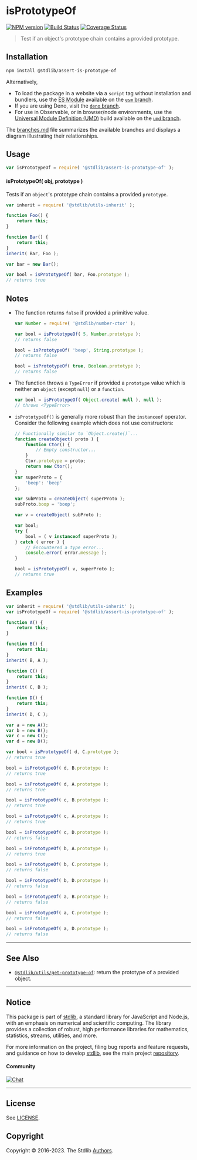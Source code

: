 <!--

@license Apache-2.0

Copyright (c) 2018 The Stdlib Authors.

Licensed under the Apache License, Version 2.0 (the "License");
you may not use this file except in compliance with the License.
You may obtain a copy of the License at

   http://www.apache.org/licenses/LICENSE-2.0

Unless required by applicable law or agreed to in writing, software
distributed under the License is distributed on an "AS IS" BASIS,
WITHOUT WARRANTIES OR CONDITIONS OF ANY KIND, either express or implied.
See the License for the specific language governing permissions and
limitations under the License.

-->

# isPrototypeOf

[![NPM version][npm-image]][npm-url] [![Build Status][test-image]][test-url] [![Coverage Status][coverage-image]][coverage-url] <!-- [![dependencies][dependencies-image]][dependencies-url] -->

> Test if an object's prototype chain contains a provided prototype.

<section class="intro">

</section>

<!-- /.intro -->

<section class="installation">

## Installation

```bash
npm install @stdlib/assert-is-prototype-of
```

Alternatively,

-   To load the package in a website via a `script` tag without installation and bundlers, use the [ES Module][es-module] available on the [`esm` branch][esm-url].
-   If you are using Deno, visit the [`deno` branch][deno-url].
-   For use in Observable, or in browser/node environments, use the [Universal Module Definition (UMD)][umd] build available on the [`umd` branch][umd-url].

The [branches.md][branches-url] file summarizes the available branches and displays a diagram illustrating their relationships.

</section>

<section class="usage">

## Usage

<!-- eslint-disable stdlib/no-redeclare -->

```javascript
var isPrototypeOf = require( '@stdlib/assert-is-prototype-of' );
```

#### isPrototypeOf( obj, prototype )

Tests if an `object`'s prototype chain contains a provided `prototype`.

<!-- eslint-disable stdlib/no-redeclare -->

```javascript
var inherit = require( '@stdlib/utils-inherit' );

function Foo() {
    return this;
}

function Bar() {
    return this;
}
inherit( Bar, Foo );

var bar = new Bar();

var bool = isPrototypeOf( bar, Foo.prototype );
// returns true
```

</section>

<!-- /.usage -->

<section class="notes">

## Notes

-   The function returns `false` if provided a primitive value.

    <!-- eslint-disable stdlib/no-redeclare -->

    ```javascript
    var Number = require( '@stdlib/number-ctor' );

    var bool = isPrototypeOf( 5, Number.prototype );
    // returns false

    bool = isPrototypeOf( 'beep', String.prototype );
    // returns false

    bool = isPrototypeOf( true, Boolean.prototype );
    // returns false
    ```

-   The function throws a `TypeError` if provided a `prototype` value which is neither an `object` (except `null`) or a `function`.

    <!-- eslint-disable stdlib/no-redeclare -->

    ```javascript
    var bool = isPrototypeOf( Object.create( null ), null );
    // throws <TypeError>
    ```

-   `isPrototypeOf()` is generally more robust than the `instanceof` operator. Consider the following example which does not use constructors:

    <!-- eslint-disable stdlib/no-redeclare -->

    ```javascript
    // Functionally similar to `Object.create()`...
    function createObject( proto ) {
        function Ctor() {
            // Empty constructor...
        }
        Ctor.prototype = proto;
        return new Ctor();
    }
    var superProto = {
        'beep': 'beep'
    };

    var subProto = createObject( superProto );
    subProto.boop = 'boop';

    var v = createObject( subProto );

    var bool;
    try {
        bool = ( v instanceof superProto );
    } catch ( error ) {
        // Encountered a type error...
        console.error( error.message );
    }

    bool = isPrototypeOf( v, superProto );
    // returns true
    ```

</section>

<!-- /.notes -->

<section class="examples">

## Examples

<!-- eslint-disable stdlib/no-redeclare -->

<!-- eslint no-undef: "error" -->

```javascript
var inherit = require( '@stdlib/utils-inherit' );
var isPrototypeOf = require( '@stdlib/assert-is-prototype-of' );

function A() {
    return this;
}

function B() {
    return this;
}
inherit( B, A );

function C() {
    return this;
}
inherit( C, B );

function D() {
    return this;
}
inherit( D, C );

var a = new A();
var b = new B();
var c = new C();
var d = new D();

var bool = isPrototypeOf( d, C.prototype );
// returns true

bool = isPrototypeOf( d, B.prototype );
// returns true

bool = isPrototypeOf( d, A.prototype );
// returns true

bool = isPrototypeOf( c, B.prototype );
// returns true

bool = isPrototypeOf( c, A.prototype );
// returns true

bool = isPrototypeOf( c, D.prototype );
// returns false

bool = isPrototypeOf( b, A.prototype );
// returns true

bool = isPrototypeOf( b, C.prototype );
// returns false

bool = isPrototypeOf( b, D.prototype );
// returns false

bool = isPrototypeOf( a, B.prototype );
// returns false

bool = isPrototypeOf( a, C.prototype );
// returns false

bool = isPrototypeOf( a, D.prototype );
// returns false
```

</section>

<!-- /.examples -->

<!-- Section for related `stdlib` packages. Do not manually edit this section, as it is automatically populated. -->

<section class="related">

* * *

## See Also

-   <span class="package-name">[`@stdlib/utils/get-prototype-of`][@stdlib/utils/get-prototype-of]</span><span class="delimiter">: </span><span class="description">return the prototype of a provided object.</span>

</section>

<!-- /.related -->

<!-- Section for all links. Make sure to keep an empty line after the `section` element and another before the `/section` close. -->


<section class="main-repo" >

* * *

## Notice

This package is part of [stdlib][stdlib], a standard library for JavaScript and Node.js, with an emphasis on numerical and scientific computing. The library provides a collection of robust, high performance libraries for mathematics, statistics, streams, utilities, and more.

For more information on the project, filing bug reports and feature requests, and guidance on how to develop [stdlib][stdlib], see the main project [repository][stdlib].

#### Community

[![Chat][chat-image]][chat-url]

---

## License

See [LICENSE][stdlib-license].


## Copyright

Copyright &copy; 2016-2023. The Stdlib [Authors][stdlib-authors].

</section>

<!-- /.stdlib -->

<!-- Section for all links. Make sure to keep an empty line after the `section` element and another before the `/section` close. -->

<section class="links">

[npm-image]: http://img.shields.io/npm/v/@stdlib/assert-is-prototype-of.svg
[npm-url]: https://npmjs.org/package/@stdlib/assert-is-prototype-of

[test-image]: https://github.com/stdlib-js/assert-is-prototype-of/actions/workflows/test.yml/badge.svg?branch=main
[test-url]: https://github.com/stdlib-js/assert-is-prototype-of/actions/workflows/test.yml?query=branch:main

[coverage-image]: https://img.shields.io/codecov/c/github/stdlib-js/assert-is-prototype-of/main.svg
[coverage-url]: https://codecov.io/github/stdlib-js/assert-is-prototype-of?branch=main

<!--

[dependencies-image]: https://img.shields.io/david/stdlib-js/assert-is-prototype-of.svg
[dependencies-url]: https://david-dm.org/stdlib-js/assert-is-prototype-of/main

-->

[chat-image]: https://img.shields.io/gitter/room/stdlib-js/stdlib.svg
[chat-url]: https://gitter.im/stdlib-js/stdlib/

[stdlib]: https://github.com/stdlib-js/stdlib

[stdlib-authors]: https://github.com/stdlib-js/stdlib/graphs/contributors

[umd]: https://github.com/umdjs/umd
[es-module]: https://developer.mozilla.org/en-US/docs/Web/JavaScript/Guide/Modules

[deno-url]: https://github.com/stdlib-js/assert-is-prototype-of/tree/deno
[umd-url]: https://github.com/stdlib-js/assert-is-prototype-of/tree/umd
[esm-url]: https://github.com/stdlib-js/assert-is-prototype-of/tree/esm
[branches-url]: https://github.com/stdlib-js/assert-is-prototype-of/blob/main/branches.md

[stdlib-license]: https://raw.githubusercontent.com/stdlib-js/assert-is-prototype-of/main/LICENSE

<!-- <related-links> -->

[@stdlib/utils/get-prototype-of]: https://github.com/stdlib-js/utils-get-prototype-of

<!-- </related-links> -->

</section>

<!-- /.links -->
